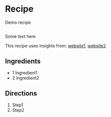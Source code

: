 # Recipe

Demo recipe

##

Some text here

This recipe uses insights from: [website1](website1), [website2](website2)

## Ingredients

- 1 Ingredient1
- 2 Ingredient2

## Directions

1. Step1
2. Step2
